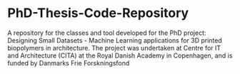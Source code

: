 # PhD-Thesis-Code-Repository
A repository for the classes and tool developed for the PhD project: Designing Small Datasets - Machine Learning applications for 3D printed biopolymers in architecture. The project was undertaken at Centre for IT and Architecture (CITA) at the Royal Danish Academy in Copenhagen, and is funded by Danmarks Frie Forskningsfond
